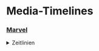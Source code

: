 # Media-Timelines

### [Marvel]

<details><summary>Zeitlinien</summary>

- **[Marvel Cinematic Universe]**
- **[X-Men]**
</details>

[Marvel]: Marvel

[Marvel Cinematic Universe]: Marvel/Marvel-Cinematic-Universe.md

[X-Men]: Marvel/X-Men.md
